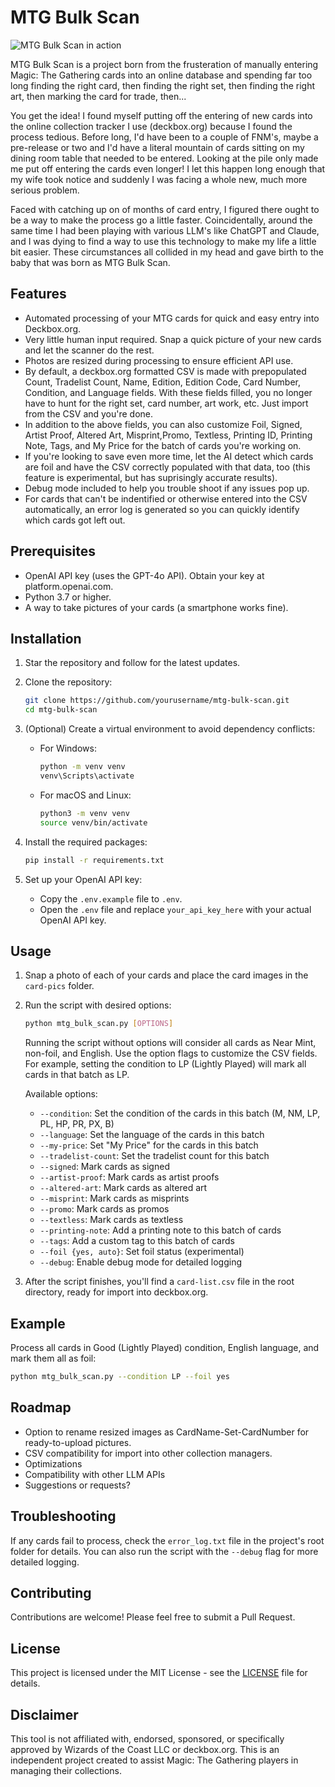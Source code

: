 # MTG Bulk Scan

![MTG Bulk Scan in action](./.assets/demo.gif)

MTG Bulk Scan is a project born from the frusteration of manually entering Magic: The Gathering cards into an online database and spending far too long finding the right card, then finding the right set, then finding the right art, then marking the card for trade, then...

You get the idea! I found myself putting off the entering of new cards into the online collection tracker I use (deckbox.org) because I found the process tedious. Before long, I'd have been to a couple of FNM's, maybe a pre-release or two and I'd have a literal mountain of cards sitting on my dining room table that needed to be entered. Looking at the pile only made me put off entering the cards even longer! I let this happen long enough that my wife took notice and suddenly I was facing a whole new, much more serious problem. 

Faced with catching up on of months of card entry, I figured there ought to be a way to make the process go a little faster. Coincidentally, around the same time I had been playing with various LLM's like ChatGPT and Claude, and I was dying to find a way to use this technology to make my life a little bit easier. These circumstances all collided in my head and gave birth to the baby that was born as MTG Bulk Scan.

## Features

- Automated processing of your MTG cards for quick and easy entry into Deckbox.org.
- Very little human input required. Snap a quick picture of your new cards and let the scanner do the rest.
- Photos are resized during processing to ensure efficient API use.
- By default, a deckbox.org formatted CSV is made with prepopulated Count, Tradelist Count, Name, Edition, Edition Code, Card Number, Condition, and Language fields. With these fields filled, you no longer have to hunt for the right set, card number, art work, etc. Just import from the CSV and you're done.
- In addition to the above fields, you can also customize Foil, Signed, Artist Proof, Altered Art, Misprint,Promo, Textless, Printing ID, Printing Note, Tags, and My Price for the batch of cards you're working on.
- If you're looking to save even more time, let the AI detect which cards are foil and have the CSV correctly populated with that data, too (this feature is experimental, but has suprisingly accurate results).
- Debug mode included to help you trouble shoot if any issues pop up.
- For cards that can't be indentified or otherwise entered into the CSV automatically, an error log is generated so you can quickly identify which cards got left out.

## Prerequisites

- OpenAI API key (uses the GPT-4o API). Obtain your key at platform.openai.com.
- Python 3.7 or higher.
- A way to take pictures of your cards (a smartphone works fine).

## Installation

1. Star the repository and follow for the latest updates.

2. Clone the repository:
   ```bash
   git clone https://github.com/yourusername/mtg-bulk-scan.git
   cd mtg-bulk-scan
   ```

3. (Optional) Create a virtual environment to avoid dependency conflicts:
   - For Windows:
     ```bash
     python -m venv venv
     venv\Scripts\activate
     ```
   - For macOS and Linux:
     ```bash
     python3 -m venv venv
     source venv/bin/activate
     ```

4. Install the required packages:
   ```bash
   pip install -r requirements.txt
   ```

5. Set up your OpenAI API key:
   - Copy the `.env.example` file to `.env`.
   - Open the `.env` file and replace `your_api_key_here` with your actual OpenAI API key.

## Usage

1. Snap a photo of each of your cards and place the card images in the `card-pics` folder.

2. Run the script with desired options:
   ```bash
   python mtg_bulk_scan.py [OPTIONS]
   ```
   Running the script without options will consider all cards as Near Mint, non-foil, and English. Use the option flags to customize the CSV fields. For example, setting the condition to LP (Lightly Played) will mark all cards in that batch as LP.

   Available options:
   - `--condition`: Set the condition of the cards in this batch (M, NM, LP, PL, HP, PR, PX, B)
   - `--language`: Set the language of the cards in this batch
   - `--my-price`: Set "My Price" for the cards in this batch
   - `--tradelist-count`: Set the tradelist count for this batch
   - `--signed`: Mark cards as signed
   - `--artist-proof`: Mark cards as artist proofs
   - `--altered-art`: Mark cards as altered art
   - `--misprint`: Mark cards as misprints
   - `--promo`: Mark cards as promos
   - `--textless`: Mark cards as textless
   - `--printing-note`: Add a printing note to this batch of cards
   - `--tags`: Add a custom tag to this batch of cards
   - `--foil {yes, auto}`: Set foil status (experimental)
   - `--debug`: Enable debug mode for detailed logging

3. After the script finishes, you'll find a `card-list.csv` file in the root directory, ready for import into deckbox.org.

## Example

Process all cards in Good (Lightly Played) condition, English language, and mark them all as foil:
```bash
python mtg_bulk_scan.py --condition LP --foil yes
```

## Roadmap

- Option to rename resized images as CardName-Set-CardNumber for ready-to-upload pictures.
- CSV compatibility for import into other collection managers.
- Optimizations
- Compatibility with other LLM APIs
- Suggestions or requests?

## Troubleshooting

If any cards fail to process, check the `error_log.txt` file in the project's root folder for details. You can also run the script with the `--debug` flag for more detailed logging.

## Contributing

Contributions are welcome! Please feel free to submit a Pull Request.

## License

This project is licensed under the MIT License - see the [LICENSE](LICENSE) file for details.

## Disclaimer

This tool is not affiliated with, endorsed, sponsored, or specifically approved by Wizards of the Coast LLC or deckbox.org. This is an independent project created to assist Magic: The Gathering players in managing their collections.
